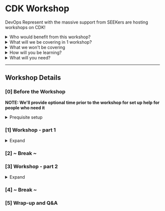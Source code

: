 # CDK Workshop

DevOps Represent with the massive support from SEEKers are hosting workshops on CDK!

<details><summary>Who would benefit from this workshop?</summary><p>

- People in tech exploring options for 'infrastructure as code'
- Anyone looking to add new skills to their resume
- People in tech curious about CDK, but haven't had a chance to use it
- Engineers looking to broaden their infrastructure knowledge

</p></details>

<details><summary>What will we be covering in 1 workshop?</summary><p>

- Introduction to CDK
- Creating and deploying infrastructure with CDK
- Creating your own constructs
- Environment configuration

</p></details>

<details><summary>What we won't be covering</summary><p>

- This will not be covering AWS cloud 101 topics, see our previous bootcamp content for this
- Javascript/Typescript coding fundamentals

</p></details>

<details><summary>How will you be learning?</summary><p>

The workshop will be a mix of theoretical, hands-on, collaboration and solo work.

</p></details>

<details><summary>What will you need?</summary><p>

See [Before the Workshop](#0-before-the-workshop)

</p></details>

***

## Workshop Details

### [0] Before the Workshop
**NOTE: We'll provide optional time prior to the workshop for set up help for people who need it**

<details>
  <summary>Prequisite setup</summary>

- Install a code editor with Typescript support ([Visual Studio Code](https://code.visualstudio.com/) is recommended)
- Install [NodeJS](https://nodejs.org/en/download/current/)
- Have an AWS account and associated credentials (eg. an IAM user) with "AdministratorAccess"
- Install AWS CLI and configure it with the credentials

See [Setup Instructions](./workshop-content/00-set-up.md)

</details>

### [1] Workshop - part 1
<details>
  <summary>Expand</summary>

- CDK concepts
  - Constructs, Stack, App
- Create your first application stack
  - Scaffold app with App and Stack
  - Create a bucket
- Working with the CDK CLI
  - CDK synth
  - CDK diff
  - CDK deploy

</details>

### [2] ~ Break ~

### [3] Workshop - part 2
<details>
  <summary>Expand</summary>

- Deploy a custom construct
  - Bucket configured as a static site
- Complex example of infra or configuration?
  - idea for complex infra: build something that talks to each other
  - idea for complex config: environment variables to deploy to different "stages"
- Cleanup

</details>

### [4] ~ Break ~

### [5] Wrap-up and Q&A
